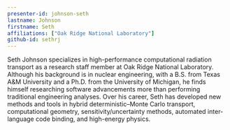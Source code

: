 ```yaml
---
presenter-id: johnson-seth
lastname: Johnson
firstname: Seth
affiliations: ["Oak Ridge National Laboratory"]
github-id: sethrj
---
```

Seth Johnson specializes in high-performance computational radiation transport as a research staff member at Oak Ridge National Laboratory. Although his background is in nuclear engineering, with a B.S. from Texas A&M University and a Ph.D. from the University of Michigan, he finds himself researching software advancements more than performing traditional engineering analyses. Over his career, Seth has developed new methods and tools in hybrid deterministic–Monte Carlo transport, computational geometry, sensitivity/uncertainty methods, automated inter-language code binding, and high-energy physics.